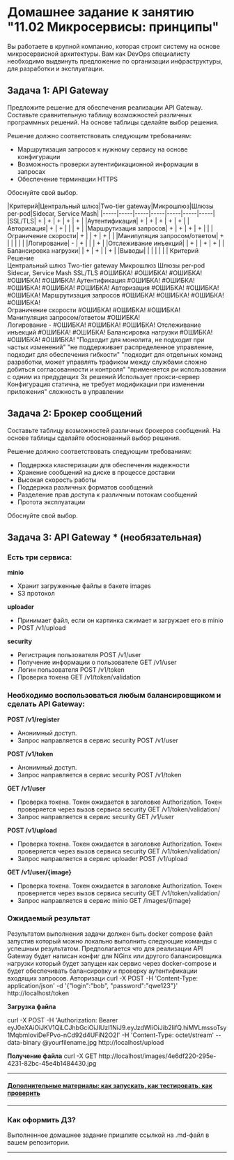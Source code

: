 
# Домашнее задание к занятию "11.02 Микросервисы: принципы"

Вы работаете в крупной компанию, которая строит систему на основе микросервисной архитектуры.
Вам как DevOps специалисту необходимо выдвинуть предложение по организации инфраструктуры, для разработки и эксплуатации.

## Задача 1: API Gateway 

Предложите решение для обеспечения реализации API Gateway. Составьте сравнительную таблицу возможностей различных программных решений. На основе таблицы сделайте выбор решения.

Решение должно соответствовать следующим требованиям:
- Маршрутизация запросов к нужному сервису на основе конфигурации
- Возможность проверки аутентификационной информации в запросах
- Обеспечение терминации HTTPS

Обоснуйте свой выбор.

|Критерий|Центральный шлюз|Two-tier gateway|Микрошлюз|Шлюзы per-pod|Sidecar, Service Mash|
|-----|-----|-----|-----|-----|-----|-----|
|SSL/TLS|  +  |  +   |  +   |  +   |   +  |
|Аутентификация|  +   |  +   |  +   |  +   |   +  |
|Авторизация|  +   |  +   |     |     |  +   |
|Маршрутизация запросов|  +   |  +   |  +   |  +   |     |
|Ограничение скорости|   +  |     |  +   |   +  |     |
|Манипуляция запросом/ответом|   +  |     |     |     |     |
|Логирование|  -   |   +  |     |     |  +   |
|Отслеживание инъекций|     |   +  |     |  +   |  +   |
|Балансировка нагрузки|     |  +   |  +   |     |   +  |
|Выводы|     |     |     |     |     |     |
Критерий	Решение				
	Центральный шлюз	Two-tier gateway	Микрошлюз	Шлюзы per-pod	Sidecar, Service Mash
SSL/TLS	#ОШИБКА!	#ОШИБКА!	#ОШИБКА!	#ОШИБКА!	#ОШИБКА!
Аутентификация	#ОШИБКА!	#ОШИБКА!	#ОШИБКА!	#ОШИБКА!	#ОШИБКА!
Авторизация	#ОШИБКА!	#ОШИБКА!			#ОШИБКА!
Маршрутизация запросов	#ОШИБКА!	#ОШИБКА!	#ОШИБКА!	#ОШИБКА!	
Ограничение скорости	#ОШИБКА!		#ОШИБКА!	#ОШИБКА!	
Манипуляция запросом/ответом	#ОШИБКА!				
Логирование	-	#ОШИБКА!		#ОШИБКА!	#ОШИБКА!
Отслеживание инъекций		#ОШИБКА!			#ОШИБКА!
Балансировка нагрузки		#ОШИБКА!	#ОШИБКА!		#ОШИБКА!
	"Подходит для монолита, 
не подходит при частых изменений"	"не поддерживает распределенное управление,
подходит для обеспечения гибкости"	"подходит для отдельных команд разработки, 
может управлять трафиком между службами 
сложно добиться согласованности и контроля"	"применяется ри использовании с одним из предудещих 3х решений 
Использует прокси-сервер 
Конфигурация статична, не требует модификации при изменении приложения"	сложность в управлении
					

## Задача 2: Брокер сообщений

Составьте таблицу возможностей различных брокеров сообщений. На основе таблицы сделайте обоснованный выбор решения.

Решение должно соответствовать следующим требованиям:
- Поддержка кластеризации для обеспечения надежности
- Хранение сообщений на диске в процессе доставки
- Высокая скорость работы
- Поддержка различных форматов сообщений
- Разделение прав доступа к различным потокам сообщений
- Протота эксплуатации

Обоснуйте свой выбор.

## Задача 3: API Gateway * (необязательная)

### Есть три сервиса:

**minio**
- Хранит загруженные файлы в бакете images
- S3 протокол

**uploader**
- Принимает файл, если он картинка сжимает и загружает его в minio
- POST /v1/upload

**security**
- Регистрация пользователя POST /v1/user
- Получение информации о пользователе GET /v1/user
- Логин пользователя POST /v1/token
- Проверка токена GET /v1/token/validation

### Необходимо воспользоваться любым балансировщиком и сделать API Gateway:

**POST /v1/register**
- Анонимный доступ.
- Запрос направляется в сервис security POST /v1/user

**POST /v1/token**
- Анонимный доступ.
- Запрос направляется в сервис security POST /v1/token

**GET /v1/user**
- Проверка токена. Токен ожидается в заголовке Authorization. Токен проверяется через вызов сервиса security GET /v1/token/validation/
- Запрос направляется в сервис security GET /v1/user

**POST /v1/upload**
- Проверка токена. Токен ожидается в заголовке Authorization. Токен проверяется через вызов сервиса security GET /v1/token/validation/
- Запрос направляется в сервис uploader POST /v1/upload

**GET /v1/user/{image}**
- Проверка токена. Токен ожидается в заголовке Authorization. Токен проверяется через вызов сервиса security GET /v1/token/validation/
- Запрос направляется в сервис minio  GET /images/{image}

### Ожидаемый результат

Результатом выполнения задачи должен быть docker compose файл запустив который можно локально выполнить следующие команды с успешным результатом.
Предполагается что для реализации API Gateway будет написан конфиг для NGinx или другого балансировщика нагрузки который будет запущен как сервис через docker-compose и будет обеспечивать балансировку и проверку аутентификации входящих запросов.
Авторизаци
curl -X POST -H 'Content-Type: application/json' -d '{"login":"bob", "password":"qwe123"}' http://localhost/token

**Загрузка файла**

curl -X POST -H 'Authorization: Bearer eyJ0eXAiOiJKV1QiLCJhbGciOiJIUzI1NiJ9.eyJzdWIiOiJib2IifQ.hiMVLmssoTsy1MqbmIoviDeFPvo-nCd92d4UFiN2O2I' -H 'Content-Type: octet/stream' --data-binary @yourfilename.jpg http://localhost/upload

**Получение файла**
curl -X GET http://localhost/images/4e6df220-295e-4231-82bc-45e4b1484430.jpg

---

#### [Дополнительные материалы: как запускать, как тестировать, как проверить](https://github.com/netology-code/devkub-homeworks/tree/main/11-microservices-02-principles)

---

### Как оформить ДЗ?

Выполненное домашнее задание пришлите ссылкой на .md-файл в вашем репозитории.

---
